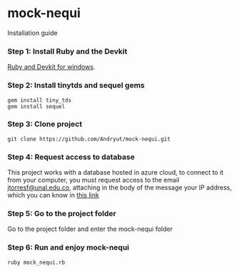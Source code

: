 # mock-nequi
Installation guide

### Step 1: Install Ruby and the Devkit
[Ruby and Devkit for windows](https://rubyinstaller.org/downloads/).

### Step 2: Install tinytds and sequel gems
```
gem install tiny_tds
gem install sequel
```

### Step 3: Clone project
```
git clone https://github.com/Andryut/mock-nequi.git
```

### Step 4: Request access to database
This project works with a database hosted in azure cloud, to connect to it from your computer, you must request access to the email jtorresf@unal.edu.co, attaching in the body of the message your IP address, which you can know in [this link](http://www.cualesmiip.com/)

### Step 5: Go to the project folder
Go to the project folder and enter the mock-nequi folder

### Step 6: Run and enjoy mock-nequi
```
ruby mock_nequi.rb
```